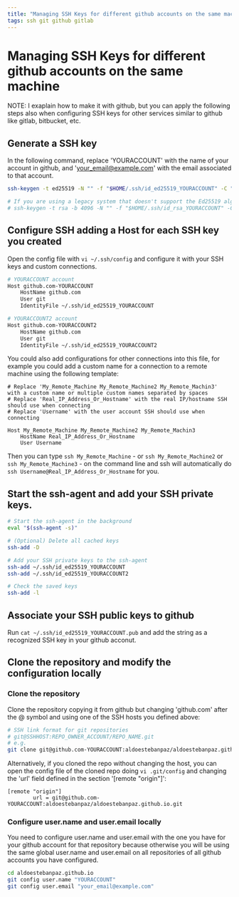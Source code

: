 ```yaml
---
title: "Managing SSH Keys for different github accounts on the same machine"
tags: ssh git github gitlab
---
```


# Managing SSH Keys for different github accounts on the same machine

NOTE: I exaplain how to make it with github, but you can apply the following steps also when configuring SSH keys for other services similar to github like gitlab, bitbucket, etc.

## Generate a SSH key

In the following command, replace 'YOURACCOUNT' with the name of your account in github, and 'your_email@example.com' with the email associated to that account.

```sh
ssh-keygen -t ed25519 -N "" -f "$HOME/.ssh/id_ed25519_YOURACCOUNT" -C "your_email@example.com"

# If you are using a legacy system that doesn't support the Ed25519 algorithm, use:
# ssh-keygen -t rsa -b 4096 -N "" -f "$HOME/.ssh/id_rsa_YOURACCOUNT" -C "your_email@example.com"
```

## Configure SSH adding a Host for each SSH key you created

Open the config file with `vi ~/.ssh/config` and configure it with your SSH keys and custom connections.

```sh
# YOURACCOUNT account
Host github.com-YOURACCOUNT
	HostName github.com
	User git
	IdentityFile ~/.ssh/id_ed25519_YOURACCOUNT

# YOURACCOUNT2 account
Host github.com-YOURACCOUNT2
	HostName github.com
	User git
	IdentityFile ~/.ssh/id_ed25519_YOURACCOUNT2
```

You could also add configurations for other connections into this file, for example you could add a custom name for a connection to a remote machine using the following template:

```
# Replace 'My_Remote_Machine My_Remote_Machine2 My_Remote_Machin3' with a custom name or multiple custom names separated by spaces
# Replace 'Real_IP_Address_Or_Hostname' with the real IP/hostname SSH should use when connecting
# Replace 'Username' with the user account SSH should use when connecting

Host My_Remote_Machine My_Remote_Machine2 My_Remote_Machin3
    HostName Real_IP_Address_Or_Hostname
    User Username
```

Then you can type `ssh My_Remote_Machine` - or `ssh My_Remote_Machine2` or `ssh My_Remote_Machine3` - on the command line and ssh will automatically do `ssh Username@Real_IP_Address_Or_Hostname` for you.

## Start the ssh-agent and add your SSH private keys.

```sh
# Start the ssh-agent in the background
eval "$(ssh-agent -s)"

# (Optional) Delete all cached keys
ssh-add -D

# Add your SSH private keys to the ssh-agent
ssh-add ~/.ssh/id_ed25519_YOURACCOUNT
ssh-add ~/.ssh/id_ed25519_YOURACCOUNT2

# Check the saved keys
ssh-add -l
```

## Associate your SSH public keys to github

Run `cat ~/.ssh/id_ed25519_YOURACCOUNT.pub` and add the string as a recognized SSH key in your github acconut.

## Clone the repository and modify the configuration locally

### Clone the repository

Clone the repository copying it from github but changing 'github.com' after the @ symbol and using one of the SSH hosts you defined above:

```sh
# SSH link format for git repositories
# git@SSHHOST:REPO_OWNER_ACCOUNT/REPO_NAME.git
# e.g.
git clone git@github.com-YOURACCOUNT:aldoestebanpaz/aldoestebanpaz.github.io.git
```

Alternatively, if you cloned the repo without changing the host, you can open the config file of the cloned repo doing `vi .git/config` and changing the 'url' field defined in the section '[remote "origin"]':

```
[remote "origin"]
        url = git@github.com-YOURACCOUNT:aldoestebanpaz/aldoestebanpaz.github.io.git
```

### Configure user.name and user.email locally

You need to configure user.name and user.email with the one you have for your github account for that repository because otherwise you will be using the same global user.name and user.email on all repositories of all github accounts you have configured.

```sh
cd aldoestebanpaz.github.io
git config user.name "YOURACCOUNT"
git config user.email "your_email@example.com"
```
